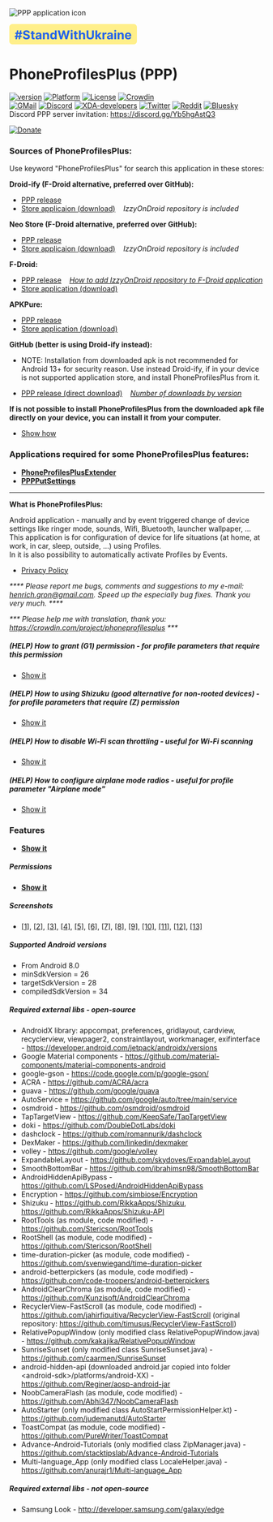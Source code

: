 <!--suppress CheckImageSize -->
<img src="art/ic_launcher-web.png" alt="PPP application icon" width="100" height="100">  

[![Stand With Ukraine](https://raw.githubusercontent.com/vshymanskyy/StandWithUkraine/main/badges/StandWithUkraine.svg)](https://stand-with-ukraine.pp.ua)

PhoneProfilesPlus (PPP)
===========================

[![version](https://img.shields.io/badge/version-6.5.1.1-blue)](https://github.com/henrichg/PhoneProfilesPlus/releases/tag/6.5.1.1)
[![Platform](https://img.shields.io/badge/platform-android-green.svg)](http://developer.android.com/index.html)
[![License](https://img.shields.io/hexpm/l/plug.svg)](https://github.com/henrichg/PhoneProfilesPlus/blob/master/LICENSE)
[![Crowdin](https://badges.crowdin.net/phoneprofilesplus/localized.svg)](https://crowdin.com/project/phoneprofilesplus)\
[![GMail](https://img.shields.io/badge/Gmail-D14836?logo=gmail&logoColor=white&label=henrich.gron@gmail.com)](mailto:henrich.gron@gmail.com)
[![Discord](https://img.shields.io/badge/Discord-5865F2?logo=discord&logoColor=white&label=PPP%20server)](https://discord.com/channels/1258733423426670633/1258733424504737936)
[![XDA-developers](https://img.shields.io/badge/xda%20developers-2DAAE9?logo=xda-developers&logoColor=white&label=PhoneProfilesPlus)](https://xdaforums.com/t/app-phoneprofilesplus.3799429/)
[![Twitter](https://img.shields.io/badge/Twitter-1DA1F2?logo=twitter&logoColor=white&label=@henrichg)](https://x.com/henrichg)
[![Reddit](https://img.shields.io/badge/Reddit-FF4500?logo=reddit&logoColor=white&label=u/henrichg)](https://www.reddit.com/user/henrichg/)
[![Bluesky](https://img.shields.io/badge/Bluesky-0285FF?logo=bluesky&logoColor=fff&label=@henrichg)](https://bsky.app/profile/henrichg.bsky.social)\
Discord PPP server invitation: https://discord.gg/Yb5hgAstQ3

[![Donate](https://img.shields.io/badge/Donate-PayPal-green.svg)](https://www.paypal.com/cgi-bin/webscr?cmd=_donations&business=AF5QK49DMAL2U&currency_code=EUR)

### Sources of PhoneProfilesPlus:

Use keyword "PhoneProfilesPlus" for search this application in these stores:

__Droid-ify (F-Droid alternative, preferred over GitHub):__
- [PPP release](https://apt.izzysoft.de/fdroid/index/apk/sk.henrichg.phoneprofilesplus)
- [Store applicaion (download)](https://apt.izzysoft.de/fdroid/index/apk/com.looker.droidify)
  &nbsp;&nbsp;&nbsp;_IzzyOnDroid repository is included_

__Neo Store (F-Droid alternative, preferred over GitHub):__
- [PPP release](https://apt.izzysoft.de/fdroid/index/apk/sk.henrichg.phoneprofilesplus)
- [Store applicaion (download)](https://apt.izzysoft.de/fdroid/index/apk/com.machiav3lli.fdroid)
  &nbsp;&nbsp;&nbsp;_IzzyOnDroid repository is included_

__F-Droid:__
- [PPP release](https://apt.izzysoft.de/fdroid/index/apk/sk.henrichg.phoneprofilesplus)
&nbsp;&nbsp;&nbsp;_[How to add IzzyOnDroid repository to F-Droid application](https://apt.izzysoft.de/fdroid/index/info)_  
- [Store application (download)](https://www.f-droid.org/)

<!-- removed AppGallery support
__Huawei AppGallery:__
- [PPP release](https://appgallery.cloud.huawei.com/ag/n/app/C104501059?channelId=PhoneProfilesPlus+application&id=957ced9f0ca648df8f253a3d1460051e&s=79376612D7DD2C824692C162FB2F957A7AEE81EE1471CDC58034CD5106DAB009&detailType=0&v=&callType=AGDLINK&installType=0000)
- [Store application (download)](https://consumer.huawei.com/en/mobileservices/appgallery/)
-->

__APKPure:__
- [PPP release](https://apkpure.net/p/sk.henrichg.phoneprofilesplus)
- [Store application (download)](https://apkpure.net/apkpure/com.apkpure.aegon)

__GitHub (better is using Droid-ify instead):__

- NOTE: Installation from downloaded apk is not recommended for Android 13+ for security reason. Use instead Droid-ify, if in your device is not supported application store, and install PhoneProfilesPlus from it.

- [PPP release (direct download)](https://github.com/henrichg/PhoneProfilesPlus/releases/latest/download/PhoneProfilesPlus.apk)
  &nbsp;&nbsp;&nbsp;_[Number of downloads by version](https://hanadigital.github.io/grev/?user=henrichg&repo=phoneprofilesplus)_

__If is not possible to install PhoneProfilesPlus from the downloaded apk file directly on your device, you can install it from your computer.__
- [Show how](docs/install_apk_from_pc.md)

### Applications required for some PhoneProfilesPlus features:

- __[PhoneProfilesPlusExtender](https://github.com/henrichg/PhoneProfilesPlusExtender)__
- __[PPPPutSettings](https://github.com/henrichg/PPPPutSettings)__

---

__What is PhoneProfilesPlus:__

Android application - manually and by event triggered change of device settings like ringer mode, sounds, Wifi, Bluetooth, launcher wallpaper, ...  
This application is for configuration of device for life situations (at home, at work, in car, sleep, outside, ...) using Profiles.  
In it is also possibility to automatically activate Profiles by Events.  

- [Privacy Policy](https://henrichg.github.io/PhoneProfilesPlus/privacy_policy.html)

_**** Please report me bugs, comments and suggestions to my e-mail: <henrich.gron@gmail.com>. Speed up the especially bug fixes. Thank you very much. ****_

_*** Please help me with translation, thank you: <https://crowdin.com/project/phoneprofilesplus> ***_


##### (HELP) How to grant (G1) permission - for profile parameters that require this permission
- [Show it](docs/grant_g1_permission.md)

##### (HELP) How to using Shizuku (good alternative for non-rooted devices) - for profile parameters that require (Z) permission
- [Show it](docs/shizuku.md)

##### (HELP) How to disable Wi-Fi scan throttling - useful for Wi-Fi scanning
- [Show it](docs/wifi_scan_throttling.md)

##### (HELP) How to configure airplane mode radios - useful for profile parameter "Airplane mode"
- [Show it](docs/airplane_mode_radios_config.md)

### Features
- __[Show it](docs/ppp_features.md)__

##### Permissions
- __[Show it](docs/permissions.md)__

##### Screenshots
- [[1]](art/phoneScreenshots/01.png),
[[2]](art/phoneScreenshots/02.png),
[[3]](art/phoneScreenshots/03.png),
[[4]](art/phoneScreenshots/04.png),
[[5]](art/phoneScreenshots/05.png),
[[6]](art/phoneScreenshots/06.png),
[[7]](art/phoneScreenshots/07.png),
[[8]](art/phoneScreenshots/08.png),
[[9]](art/phoneScreenshots/09.png),
[[10]](art/phoneScreenshots/10.png),
[[11]](art/phoneScreenshots/11.png),
[[12]](art/phoneScreenshots/12.png),
[[13]](art/phoneScreenshots/13.png)

##### Supported Android versions

- From Android 8.0
- minSdkVersion = 26
- targetSdkVersion = 28
- compiledSdkVersion = 34

##### Required external libs - open-source

- AndroidX library: appcompat, preferences, gridlayout, cardview, recyclerview, viewpager2, constraintlayout, workmanager, exifinterface - https://developer.android.com/jetpack/androidx/versions
- Google Material components - https://github.com/material-components/material-components-android
- google-gson - https://code.google.com/p/google-gson/
- ACRA - https://github.com/ACRA/acra
- guava - https://github.com/google/guava
- AutoService = https://github.com/google/auto/tree/main/service
- osmdroid - https://github.com/osmdroid/osmdroid
- TapTargetView - https://github.com/KeepSafe/TapTargetView
- doki - https://github.com/DoubleDotLabs/doki
- dashclock - https://github.com/romannurik/dashclock
- DexMaker - https://github.com/linkedin/dexmaker
- volley - https://github.com/google/volley
- ExpandableLayout - https://github.com/skydoves/ExpandableLayout
- SmoothBottomBar - https://github.com/ibrahimsn98/SmoothBottomBar
- AndroidHiddenApiBypass - https://github.com/LSPosed/AndroidHiddenApiBypass
- Encryption - https://github.com/simbiose/Encryption
- Shizuku - https://github.com/RikkaApps/Shizuku, https://github.com/RikkaApps/Shizuku-API
- RootTools (as module, code modified) - https://github.com/Stericson/RootTools
- RootShell (as module, code modified) - https://github.com/Stericson/RootShell
- time-duration-picker (as module, code modified) - https://github.com/svenwiegand/time-duration-picker
- android-betterpickers (as module, code modified) - https://github.com/code-troopers/android-betterpickers
- AndroidClearChroma (as module, code modified) - https://github.com/Kunzisoft/AndroidClearChroma
- RecyclerView-FastScroll (as module, code modified) - https://github.com/jahirfiquitiva/RecyclerView-FastScroll (original repository: https://github.com/timusus/RecyclerView-FastScroll)
- RelativePopupWindow (only modified class RelativePopupWindow.java) - https://github.com/kakajika/RelativePopupWindow
- SunriseSunset (only modified class SunriseSunset.java) - https://github.com/caarmen/SunriseSunset
- android-hidden-api (downloaded android.jar copied into folder \<android-sdk\>/platforms/android-XX) - https://github.com/Reginer/aosp-android-jar
- NoobCameraFlash (as module, code modified) - https://github.com/Abhi347/NoobCameraFlash
- AutoStarter (only modified class AutoStartPermissionHelper.kt) - https://github.com/judemanutd/AutoStarter
- ToastCompat (as module, code modified) - https://github.com/PureWriter/ToastCompat
- Advance-Android-Tutorials (only modified class ZipManager.java) - https://github.com/stacktipslab/Advance-Android-Tutorials
- Multi-language_App (only modified class LocaleHelper.java) - https://github.com/anurajr1/Multi-language_App

##### Required external libs - not open-source

- Samsung Look - http://developer.samsung.com/galaxy/edge
